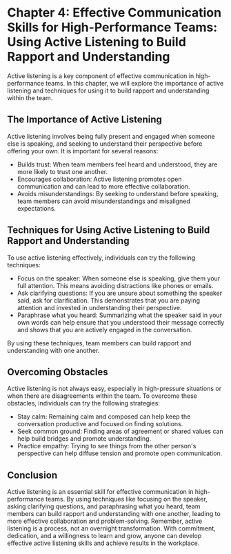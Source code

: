 Chapter 4: Effective Communication Skills for High-Performance Teams: Using Active Listening to Build Rapport and Understanding
===============================================================================================================================

Active listening is a key component of effective communication in high-performance teams. In this chapter, we will explore the importance of active listening and techniques for using it to build rapport and understanding within the team.

The Importance of Active Listening
----------------------------------

Active listening involves being fully present and engaged when someone else is speaking, and seeking to understand their perspective before offering your own. It is important for several reasons:

* Builds trust: When team members feel heard and understood, they are more likely to trust one another.
* Encourages collaboration: Active listening promotes open communication and can lead to more effective collaboration.
* Avoids misunderstandings: By seeking to understand before speaking, team members can avoid misunderstandings and misaligned expectations.

Techniques for Using Active Listening to Build Rapport and Understanding
------------------------------------------------------------------------

To use active listening effectively, individuals can try the following techniques:

* Focus on the speaker: When someone else is speaking, give them your full attention. This means avoiding distractions like phones or emails.
* Ask clarifying questions: If you are unsure about something the speaker said, ask for clarification. This demonstrates that you are paying attention and invested in understanding their perspective.
* Paraphrase what you heard: Summarizing what the speaker said in your own words can help ensure that you understood their message correctly and shows that you are actively engaged in the conversation.

By using these techniques, team members can build rapport and understanding with one another.

Overcoming Obstacles
--------------------

Active listening is not always easy, especially in high-pressure situations or when there are disagreements within the team. To overcome these obstacles, individuals can try the following strategies:

* Stay calm: Remaining calm and composed can help keep the conversation productive and focused on finding solutions.
* Seek common ground: Finding areas of agreement or shared values can help build bridges and promote understanding.
* Practice empathy: Trying to see things from the other person's perspective can help diffuse tension and promote open communication.

Conclusion
----------

Active listening is an essential skill for effective communication in high-performance teams. By using techniques like focusing on the speaker, asking clarifying questions, and paraphrasing what you heard, team members can build rapport and understanding with one another, leading to more effective collaboration and problem-solving. Remember, active listening is a process, not an overnight transformation. With commitment, dedication, and a willingness to learn and grow, anyone can develop effective active listening skills and achieve results in the workplace.
